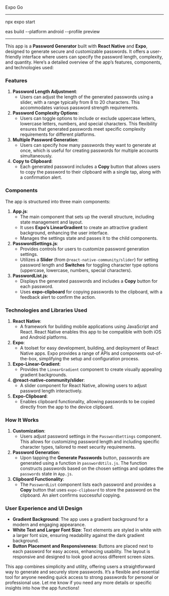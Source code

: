 Expo Go
___

npx expo start

eas build --platform android --profile preview

___

<p>This app is a <strong>Password Generator</strong> built with <strong>React Native</strong> and <strong>Expo</strong>, designed to generate secure and customizable passwords. It offers a user-friendly interface where users can specify the password length, complexity, and quantity. Here’s a detailed overview of the app’s features, components, and technologies used:</p>
<h3>Features</h3>
<ol>
    <li><strong>Password Length Adjustment</strong>:<ul>
            <li>Users can adjust the length of the generated passwords using a slider, with a range typically from 8 to 20 characters. This accommodates various password strength requirements.</li>
        </ul>
    </li>
    <li><strong>Password Complexity Options</strong>:<ul>
            <li>Users can toggle options to include or exclude uppercase letters, lowercase letters, numbers, and special characters. This flexibility ensures that generated passwords meet specific complexity requirements for different platforms.</li>
        </ul>
    </li>
    <li><strong>Multiple Password Generation</strong>:<ul>
            <li>Users can specify how many passwords they want to generate at once, which is useful for creating passwords for multiple accounts simultaneously.</li>
        </ul>
    </li>
    <li><strong>Copy to Clipboard</strong>:<ul>
            <li>Each generated password includes a <strong>Copy</strong> button that allows users to copy the password to their clipboard with a single tap, along with a confirmation alert.</li>
        </ul>
    </li>
</ol>
<h3>Components</h3>
<p>The app is structured into three main components:</p>
<ol>
    <li><strong>App.js</strong>:<ul>
            <li>The main component that sets up the overall structure, including state management and layout.</li>
            <li>It uses <strong>Expo’s LinearGradient</strong> to create an attractive gradient background, enhancing the user interface.</li>
            <li>Manages the settings state and passes it to the child components.</li>
        </ul>
    </li>
    <li><strong>PasswordSettings.js</strong>:<ul>
            <li>Provides controls for users to customize password generation settings.</li>
            <li>Utilizes a <strong>Slider</strong> (from <code>@react-native-community/slider</code>) for setting password length and <strong>Switches</strong> for toggling character type options (uppercase, lowercase, numbers, special characters).</li>
        </ul>
    </li>
    <li><strong>PasswordList.js</strong>:<ul>
            <li>Displays the generated passwords and includes a <strong>Copy</strong> button for each password.</li>
            <li>Uses <strong>expo-clipboard</strong> for copying passwords to the clipboard, with a feedback alert to confirm the action.</li>
        </ul>
    </li>
</ol>
<h3>Technologies and Libraries Used</h3>
<ol>
    <li><strong>React Native</strong>:<ul>
            <li>A framework for building mobile applications using JavaScript and React. React Native enables this app to be compatible with both iOS and Android platforms.</li>
        </ul>
    </li>
    <li><strong>Expo</strong>:<ul>
            <li>A toolset for easy development, building, and deployment of React Native apps. Expo provides a range of APIs and components out-of-the-box, simplifying the setup and configuration process.</li>
        </ul>
    </li>
    <li><strong>Expo-Linear-Gradient</strong>:<ul>
            <li>Provides the <code>LinearGradient</code> component to create visually appealing gradient backgrounds.</li>
        </ul>
    </li>
    <li><strong>@react-native-community/slider</strong>:<ul>
            <li>A slider component for React Native, allowing users to adjust password length interactively.</li>
        </ul>
    </li>
    <li><strong>Expo-Clipboard</strong>:<ul>
            <li>Enables clipboard functionality, allowing passwords to be copied directly from the app to the device clipboard.</li>
        </ul>
    </li>
</ol>
<h3>How It Works</h3>
<ol>
    <li><strong>Customization</strong>:<ul>
            <li>Users adjust password settings in the <code>PasswordSettings</code> component. This allows for customizing password length and including specific character types, tailored to meet security requirements.</li>
        </ul>
    </li>
    <li><strong>Password Generation</strong>:<ul>
            <li>Upon tapping the <strong>Generate Passwords</strong> button, passwords are generated using a function in <code>passwordUtils.js</code>. The function constructs passwords based on the chosen settings and updates the <code>passwords</code> state in <code>App.js</code>.</li>
        </ul>
    </li>
    <li><strong>Clipboard Functionality</strong>:<ul>
            <li>The <code>PasswordList</code> component lists each password and provides a <strong>Copy</strong> button that uses <code>expo-clipboard</code> to store the password on the clipboard. An alert confirms successful copying.</li>
        </ul>
    </li>
</ol>
<h3>User Experience and UI Design</h3>
<ul>
    <li><strong>Gradient Background</strong>: The app uses a gradient background for a modern and engaging appearance.</li>
    <li><strong>White Text and Larger Font Size</strong>: Text elements are styled in white with a larger font size, ensuring readability against the dark gradient background.</li>
    <li><strong>Button Placement and Responsiveness</strong>: Buttons are placed next to each password for easy access, enhancing usability. The layout is responsive and designed to look good across different screen sizes.</li>
</ul>
<p>This app combines simplicity and utility, offering users a straightforward way to generate and securely store passwords. It’s a flexible and essential tool for anyone needing quick access to strong passwords for personal or professional use. Let me know if you need any more details or specific insights into how the app functions!</p>
